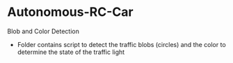 # Autonomous-RC-Car

Blob and Color Detection

- Folder contains script to detect the traffic blobs (circles) and the color to determine the state of the traffic light
